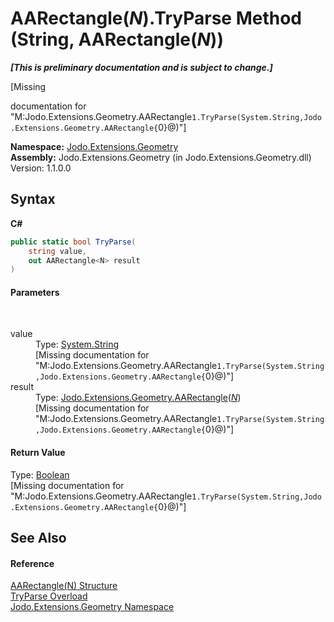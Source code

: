 # AARectangle(*N*).TryParse Method (String, AARectangle(*N*))
 _**\[This is preliminary documentation and is subject to change.\]**_

\[Missing <summary> documentation for "M:Jodo.Extensions.Geometry.AARectangle`1.TryParse(System.String,Jodo.Extensions.Geometry.AARectangle{`0}@)"\]

**Namespace:**&nbsp;<a href="N_Jodo_Extensions_Geometry">Jodo.Extensions.Geometry</a><br />**Assembly:**&nbsp;Jodo.Extensions.Geometry (in Jodo.Extensions.Geometry.dll) Version: 1.1.0.0

## Syntax

**C#**<br />
``` C#
public static bool TryParse(
	string value,
	out AARectangle<N> result
)
```


#### Parameters
&nbsp;<dl><dt>value</dt><dd>Type: <a href="https://docs.microsoft.com/dotnet/api/system.string" target="_blank" rel="noopener noreferrer">System.String</a><br />\[Missing <param name="value"/> documentation for "M:Jodo.Extensions.Geometry.AARectangle`1.TryParse(System.String,Jodo.Extensions.Geometry.AARectangle{`0}@)"\]</dd><dt>result</dt><dd>Type: <a href="T_Jodo_Extensions_Geometry_AARectangle_1">Jodo.Extensions.Geometry.AARectangle</a>(<a href="T_Jodo_Extensions_Geometry_AARectangle_1">*N*</a>)<br />\[Missing <param name="result"/> documentation for "M:Jodo.Extensions.Geometry.AARectangle`1.TryParse(System.String,Jodo.Extensions.Geometry.AARectangle{`0}@)"\]</dd></dl>

#### Return Value
Type: <a href="https://docs.microsoft.com/dotnet/api/system.boolean" target="_blank" rel="noopener noreferrer">Boolean</a><br />\[Missing <returns> documentation for "M:Jodo.Extensions.Geometry.AARectangle`1.TryParse(System.String,Jodo.Extensions.Geometry.AARectangle{`0}@)"\]

## See Also


#### Reference
<a href="T_Jodo_Extensions_Geometry_AARectangle_1">AARectangle(N) Structure</a><br /><a href="Overload_Jodo_Extensions_Geometry_AARectangle_1_TryParse">TryParse Overload</a><br /><a href="N_Jodo_Extensions_Geometry">Jodo.Extensions.Geometry Namespace</a><br />